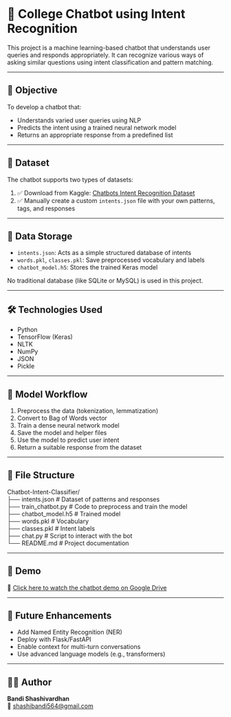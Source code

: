 # 🤖 College Chatbot using Intent Recognition

This project is a machine learning-based chatbot that understands user queries and responds appropriately. It can recognize various ways of asking similar questions using intent classification and pattern matching.

---

## 🎯 Objective

To develop a chatbot that:
- Understands varied user queries using NLP
- Predicts the intent using a trained neural network model
- Returns an appropriate response from a predefined list

---

## 📂 Dataset

The chatbot supports two types of datasets:
1. ✅ Download from Kaggle: [Chatbots Intent Recognition Dataset](https://www.kaggle.com/datasets/elvinagammed/chatbots-intent-recognition-dataset)
2. ✅ Manually create a custom `intents.json` file with your own patterns, tags, and responses

---

## 💾 Data Storage

- `intents.json`: Acts as a simple structured database of intents
- `words.pkl`, `classes.pkl`: Save preprocessed vocabulary and labels
- `chatbot_model.h5`: Stores the trained Keras model

No traditional database (like SQLite or MySQL) is used in this project.

---

## 🛠️ Technologies Used

- Python
- TensorFlow (Keras)
- NLTK
- NumPy
- JSON
- Pickle

---

## 🧠 Model Workflow

1. Preprocess the data (tokenization, lemmatization)
2. Convert to Bag of Words vector
3. Train a dense neural network model
4. Save the model and helper files
5. Use the model to predict user intent
6. Return a suitable response from the dataset

---

## 📁 File Structure

Chatbot-Intent-Classifier/  
├── intents.json  # Dataset of patterns and responses  
├── train_chatbot.py  # Code to preprocess and train the model  
├── chatbot_model.h5  # Trained model  
├── words.pkl  # Vocabulary  
├── classes.pkl  # Intent labels  
├── chat.py  # Script to interact with the bot  
└── README.md  # Project documentation

---

## 📸 Demo

🎥 [Click here to watch the chatbot demo on Google Drive](https://drive.google.com/file/d/1EEfxDu_2foyXcqBrDCSlInz9bjVqa7rG/view?usp=drive_link)

---

## 🔮 Future Enhancements

- Add Named Entity Recognition (NER)
- Deploy with Flask/FastAPI
- Enable context for multi-turn conversations
- Use advanced language models (e.g., transformers)

---

## 👨‍💻 Author

**Bandi Shashivardhan**  
📧 shashibandi564@gmail.com